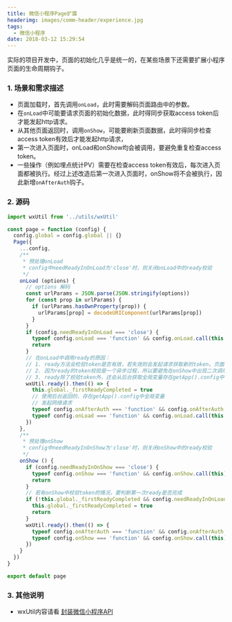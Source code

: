 ```yaml
---
title: 微信小程序Page扩展
headerimg: images/comm-header/experience.jpg
tags:
  - 微信小程序
date: 2018-03-12 15:29:54
---
```

实际的项目开发中，页面的初始化几乎是统一的，在某些场景下还需要扩展小程序页面的生命周期钩子。
<!-- more -->

### 1. 场景和需求描述
- 页面加载时，首先调用`onLoad`，此时需要解码页面路由中的参数。
- 在`onLoad`中可能要请求页面的初始化数据，此时得同步获取access token后才能发起http请求。
- 从其他页面返回时，调用`onShow`，可能要刷新页面数据，此时得同步检查access token有效后才能发起http请求，
- 第一次进入页面时，onLoad和onShow均会被调用，要避免重复检查access token。
- 一些操作（例如埋点统计PV）需要在检查access token有效后，每次进入页面都被执行。经过上述改造后第一次进入页面时，onShow将不会被执行，因此新增`onAfterAuth`钩子。

### 2. 源码
```javascript
import wxUtil from '../utils/wxUtil'

const page = function (config) {
  config.global = config.global || {}
  Page({
    ...config,
    /**
     * 预处理onLoad
     * config中needReadyInOnLoad为'close'时，则关闭onLoad中的ready校验
     */
    onLoad (options) {
      // options 解码
      const urlParams = JSON.parse(JSON.stringify(options))
      for (const prop in urlParams) {
        if (urlParams.hasOwnProperty(prop)) {
          urlParams[prop] = decodeURIComponent(urlParams[prop])
        }
      }
      if (config.needReadyInOnLoad === 'close') {
        typeof config.onLoad === 'function' && config.onLoad.call(this, urlParams)
        return
      }
      // 在onLoad中调用ready的原因：
      // 1. ready方法会检验token是否有效，若失效则会发起请求获取新的token。页面若要发起请求加载数据，建议在页面加载时就校验token的有效性
      // 2. 因为ready的token校验是一个异步过程，所以要避免在onShow中出现二次调用ready的情况。否则会导致第一次的调用被服务器取消，出现错误。
      // 3. ready除了校验token外，还会从后台获取全局变量存在getApp().config中
      wxUtil.ready().then(() => {
        this.global._firstReadyCompleted = true
        // 使用后台返回的、存在getApp().config中全局变量
        // 发起网络请求
        typeof config.onAfterAuth === 'function' && config.onAfterAuth.call(this)
        typeof config.onLoad === 'function' && config.onLoad.call(this, urlParams)
      })
    },
    /**
     * 预处理onShow
     * config中needReadyInOnShow为'close'时，则关闭onShow中的ready校验
     */
    onShow () {
      if (config.needReadyInOnShow === 'close') {
        typeof config.onShow === 'function' && config.onShow.call(this)
        return
      }
      // 若有onShow中校验token的情况，要判断第一次ready是否完成
      if (!this.global._firstReadyCompleted && config.needReadyInOnLoad !== 'close') {
        this.global._firstReadyCompleted = true
        return
      }
      wxUtil.ready().then(() => {
        typeof config.onAfterAuth === 'function' && config.onAfterAuth.call(this)
        typeof config.onShow === 'function' && config.onShow.call(this)
      })
    }
  })
}

export default page

```

### 3. 其他说明
- wxUtil内容请看 [封装微信小程序API](/experience/ea8cef36.html)